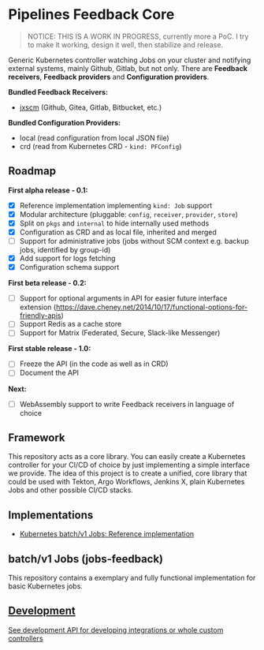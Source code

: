 Pipelines Feedback Core
=======================

> NOTICE: THIS IS A WORK IN PROGRESS, currently more a PoC. I try to make it working, design it well, then stabilize and release.

Generic Kubernetes controller watching Jobs on your cluster and notifying external systems, mainly Github, Gitlab, but not only.
There are **Feedback receivers**, **Feedback providers** and **Configuration providers**.

**Bundled Feedback Receivers:**
- [jxscm](https://github.com/jenkins-x/go-scm) (Github, Gitea, Gitlab, Bitbucket, etc.)

**Bundled Configuration Providers:**
- local (read configuration from local JSON file)
- crd (read from Kubernetes CRD - `kind: PFConfig`)

Roadmap
-------

**First alpha release - 0.1:**
- [x] Reference implementation implementing `kind: Job` support
- [x] Modular architecture (pluggable: `config`, `receiver`, `provider`, `store`)
- [x] Split on `pkgs` and `internal` to hide internally used methods
- [x] Configuration as CRD and as local file, inherited and merged
- [ ] Support for administrative jobs (jobs without SCM context e.g. backup jobs, identified by group-id)
- [x] Add support for logs fetching
- [x] Configuration schema support

**First beta release - 0.2:**
- [ ] Support for optional arguments in API for easier future interface extension (https://dave.cheney.net/2014/10/17/functional-options-for-friendly-apis)
- [ ] Support Redis as a cache store
- [ ] Support for Matrix (Federated, Secure, Slack-like Messenger)

**First stable release - 1.0:**
- [ ] Freeze the API (in the code as well as in CRD)
- [ ] Document the API

**Next:**
- [ ] WebAssembly support to write Feedback receivers in language of choice

Framework
---------

This repository acts as a core library. You can easily create a Kubernetes controller for your CI/CD of choice by just implementing a simple interface we provide.
The idea of this project is to create a unified, core library that could be used with Tekton, Argo Workflows, Jenkins X, plain Kubernetes Jobs and other possible CI/CD stacks.

Implementations
---------------

- [Kubernetes batch/v1 Jobs: Reference implementation](./pkgs/implementation)

batch/v1 Jobs (jobs-feedback)
-----------------------------

This repository contains a exemplary and fully functional implementation for basic Kubernetes jobs.

[Development](./DEVELOPMENT.md)
-----------

[See development API for developing integrations or whole custom controllers](./DEVELOPMENT.md)
